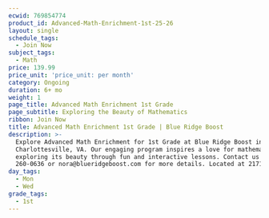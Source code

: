 ```yaml
---
ecwid: 769854774
product_id: Advanced-Math-Enrichment-1st-25-26
layout: single
schedule_tags:
  - Join Now
subject_tags:
  - Math
price: 139.99
price_unit: 'price_unit: per month'
category: Ongoing
duration: 6+ mo
weight: 1
page_title: Advanced Math Enrichment 1st Grade
page_subtitle: Exploring the Beauty of Mathematics
ribbon: Join Now
title: Advanced Math Enrichment 1st Grade | Blue Ridge Boost
description: >-
  Explore Advanced Math Enrichment for 1st Grade at Blue Ridge Boost in
  Charlottesville, VA. Our engaging program inspires a love for mathematics by
  exploring its beauty through fun and interactive lessons. Contact us at (434)
  260-0636 or nora@blueridgeboost.com for more details. Located at 2171 Ivy Rd.
day_tags:
  - Mon
  - Wed
grade_tags:
  - 1st
---
```


